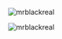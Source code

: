 <p align="left">
    <img src="https://komarev.com/ghpvc/?username=mrblackreal&label=Profile%20views&color=6969ff&style=flat" alt="mrblackreal"/>
</p>

<p align="left">
    <img src="https://mrblackreal.github.io/test", alt="mrblackreal"/>
</p>
